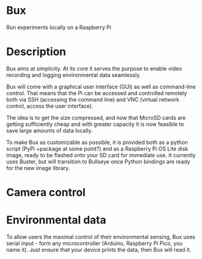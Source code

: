 # Bux
Run experiments locally on a Raspberry Pi

# Description
Bux aims at simplicity. At its core it serves the purpose to enable video recording and logging environmental data seamlessly.

Bux will come with a graphical user interface (GUI) as well as command-line control. That means that the Pi can be accessed and controlled remotely both via SSH (accessing the command line) and VNC (virtual network control, access the user interface).

The idea is to get the size compressed, and now that MicroSD cards are getting sufficiently cheap and with greater capacity it is now feasible to save large amounts of data locally.

To make Bux as customizable as possible, it is provided both as a python script (PyPi +package at some point?) and as a Raspberry Pi OS Lite disk image, ready to be flashed onto your SD card for immediate use. It currently uses Buster, but will transition to Bullseye once Python bindings are ready for the new image library.

# Camera control

# Environmental data
To allow users the maximal control of their environmental sensing, Bux uses serial input - form any microcontroller (Arduino, Raspberry Pi Pico, you name it). Just ensure that your device prints the data, then Bux will read it.
